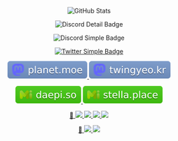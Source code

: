 <!-- GitHub Stats -->
<p align="center">
  <img
    alt="GitHub Stats"
    src="https://github-readme-stats.vercel.app/api?username=TaYaKi71751&show_icons=true&theme=aura"
    href="https://github.com/TaYaKi71751" />
</p>

<!-- Discord Detail Badge -->
<p align="center">
  <img
    alt="Discord Detail Badge"
    src="https://lanyard-profile-readme.vercel.app/api/395213788481323012"
    href="https://discord.com/users/395213788481323012" />
</p>

<!-- Discord Simple Badge -->
<p align="center">
  <img 
    alt="Discord Simple Badge"
    src="https://dcbadge.vercel.app/api/shield/395213788481323012?style=flat" 
    href="https://discord.com/users/395213788481323012" />
</p>

<!-- Twitter Simple Badge -->
<p align="center">
 <a href="https://twitter.com/Taiki_desuyo">
  <img 
    alt="Twitter Simple Badge"
    src="https://badgen.net/badge/icon/@Taiki_desuyo@twitter.com?icon=twitter&label"
    href="https://twitter.com/Taiki_desuyo" />
 </a>
</p>

<!-- Mastodon Simple Badge -->
<p align="center">
<!-- planet.moe Simple Badge -->
 <a href="https://planet.moe/@Taiki_desuyo">
  <img 
    rel="me"
    alt="Mastodon (planet.moe) Simple Badge"
    src="https://raw.githubusercontent.com/TaYaKi71751/profile-badge/main/planet.moe.svg"
    href="https://planet.moe/@Taiki_desuyo" />
 </a>

<!-- twingyeo.kr Simple Badge -->
 <a href="https://twingyeo.kr/@Taiki_desuyo">
  <img 
    rel="me"
    alt="Mastodon (twingyeo.kr) Simple Badge"
    src="https://raw.githubusercontent.com/TaYaKi71751/profile-badge/main/twingyeo.kr.svg"
    href="https://twingyeo.kr/@Taiki_desuyo" />
 </a>
</p>

<!-- Misskey Simple Badge -->
<p align="center">
<!-- daepi.so Simple Badge -->
 <a href="https://daepi.so/@Taiki_desuyo">
  <img 
    rel="me"
    alt="Misskey (daepi.so) Simple Badge"
    src="https://raw.githubusercontent.com/TaYaKi71751/profile-badge/main/daepi.so.svg"
    href="https://daepi.so/@Taiki_desuyo" />
 </a>

<!-- stella.place Simple Badge -->
 <a href="https://stella.place/@Taiki_desuyo">
  <img 
    rel="me"
    alt="Misskey (stella.place) Simple Badge"
    src="https://raw.githubusercontent.com/TaYaKi71751/profile-badge/main/stella.place.svg"
    href="https://stella.place/@Taiki_desuyo" />
 </a>
</p>

<!-- Latest Confirmed Cases -->
<p align="center">
 <a href="http://ncov.mohw.go.kr/en">
  🦠
 </a>
 <a href="https://github.com/corcc/corcc">
  <img src="https://corcc.github.io/corcc/badge/case/counter/confirmed.svg">
  <img src="https://corcc.github.io/corcc/badge/case/counter/deaths.svg">
  <img src="https://corcc.github.io/corcc/badge/case/counter/recovered.svg">
  <img src="https://corcc.github.io/corcc/badge/case/counter/dataTime.svg">
	</a>
</p>

<!-- Latest Vaccinations -->
<p align="center">
 <a href="https://ncv.kdca.go.kr/eng">
  💉
	</a>
 <a href="https://github.com/corcc/corcc">
  <!-- img src="https://corcc.github.io/corcc/badge/vaccination/counter/today/firstCnt.svg" --><!-- first -->
  <!-- img src="https://corcc.github.io/corcc/badge/vaccination/counter/today/secondCnt.svg" --><!-- second -->
  <!-- img src="https://corcc.github.io/corcc/badge/vaccination/counter/today/thirdCnt.svg" --><!-- third -->
  <!-- img src="https://corcc.github.io/corcc/badge/vaccination/counter/today/fourCnt.svg" --><!-- fourth -->
  <!-- img src="https://corcc.github.io/corcc/badge/vaccination/counter/today/winCnt.svg" --><!-- fifth -->
  <img src="https://github.com/corcc/corcc/blob/main/badge/vaccination/counter/today/vcnCnt.svg"><!-- vcn -->
  <img src="https://corcc.github.io/corcc/badge/vaccination/counter/today/dataTime.svg">
	</a>
</p>


